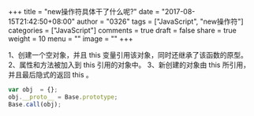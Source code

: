 +++
title = "new操作符具体干了什么呢?"
date = "2017-08-15T21:42:50+08:00"
author = "0326"
tags = ["JavaScript", "new操作符"]
categories = ["JavaScript"]
comments = true
draft = false
share = true
weight = 10
menu = ""
image = ""
+++

1、创建一个空对象，并且 this 变量引用该对象，同时还继承了该函数的原型。
2、属性和方法被加入到 this 引用的对象中。
3、新创建的对象由 this 所引用，并且最后隐式的返回 this 。

```javascript
var obj  = {};
obj.__proto__ = Base.prototype;
Base.call(obj); 
```